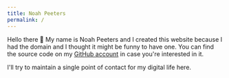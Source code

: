 ```yaml
---
title: Noah Peeters
permalink: /
---
```


Hello there :wave: My name is Noah Peeters and I created this website because I had the domain and I thought it might be funny to have one. You can find the source code on my [GitHub account](https://github.com/noahPeeters/noahpeeters.de) in case you're interested in it.

I'll try to maintain a single point of contact for my digital life here.
